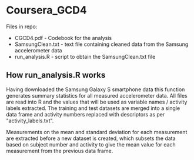 # Coursera_GCD4

Files in repo:
* CGCD4.pdf - Codebook for the analysis
* SamsungClean.txt - text file containing cleaned data from the Samsung accelerometer data
* run_analysis.R - script to obtain the SamsungClean.txt file

## How run_analysis.R works

Having downloaded the Samsung Galaxy S smartphone data this function generates summary statistics for all measured accelerometer data. All files are read into R and the values that will be used as variable names / activity labels extracted. The training and test datasets are merged into a single data frame and activity numbers replaced with descriptors as per "activity_labels.txt".
    
Measurements on the mean and standard deviation for each measurement are extracted before a new dataset is created, which subsets the data based on subject number and activity to give the mean value for each measurement from the previous data frame.

